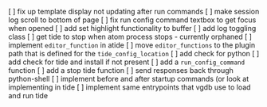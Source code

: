 [ ] fix up template display not updating after run commands
[ ] make session log scroll to bottom of page
[ ] fix run config command textbox to get focus when opened
[ ] add set highlight functionality to buffer
[ ] add log toggling class
[ ] get tide to stop when atom process stops - currently orphaned
[ ] implement `editor_function` in atide
[ ] move `editor_functions` to the plugin path that is defined for the `tide_config_location`
[ ] add check for python
[ ] add check for tide and install if not present
[ ] add a `run_config_command` function
[ ] add a stop tide function
[ ] send responses back through python-shell 
[ ] implement before and after startup commands (or look at implementing in tide
[ ] implement same entrypoints that vgdb use to load and run tide
